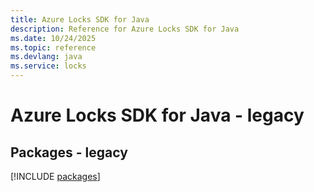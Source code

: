 ```yaml
---
title: Azure Locks SDK for Java
description: Reference for Azure Locks SDK for Java
ms.date: 10/24/2025
ms.topic: reference
ms.devlang: java
ms.service: locks
---
```

# Azure Locks SDK for Java - legacy
## Packages - legacy
[!INCLUDE [packages](locks-index.md)]